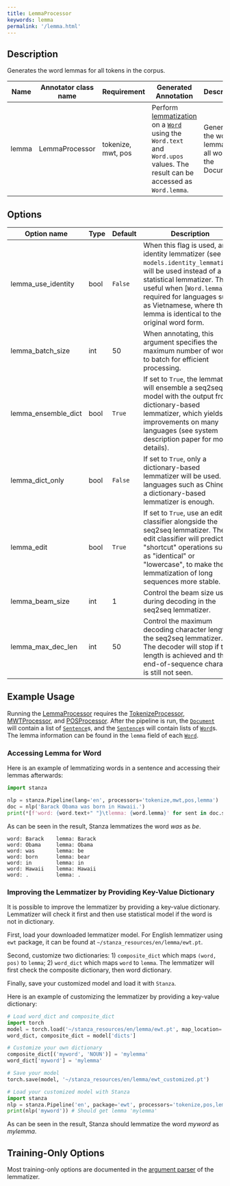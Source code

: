 ```yaml
---
title: LemmaProcessor
keywords: lemma
permalink: '/lemma.html'
---
```


## Description

Generates the word lemmas for all tokens in the corpus.

| Name | Annotator class name | Requirement | Generated Annotation | Description |
| --- | --- | --- | --- | --- |
| lemma | LemmaProcessor | tokenize, mwt, pos | Perform [lemmatization](https://en.wikipedia.org/wiki/Lemmatisation) on a [`Word`](data_objects.md#word) using the `Word.text` and `Word.upos` values. The result can be accessed as `Word.lemma`. | Generates the word lemmas for all words in the Document. |

## Options

| Option name | Type | Default | Description |
| --- | --- | --- | --- |
| lemma_use_identity | bool | `False` | When this flag is used, an identity lemmatizer (see `models.identity_lemmatizer`) will be used instead of a statistical lemmatizer. This is useful when [`Word.lemma`] is required for languages such as Vietnamese, where the lemma is identical to the original word form. |
| lemma_batch_size | int | 50 | When annotating, this argument specifies the maximum number of words to batch for efficient processing. |
| lemma_ensemble_dict | bool | `True` | If set to `True`, the lemmatizer will ensemble a seq2seq model with the output from a dictionary-based lemmatizer, which yields improvements on many languages (see system description paper for more details). |
| lemma_dict_only | bool | `False` | If set to `True`, only a dictionary-based lemmatizer will be used. For languages such as Chinese, a dictionary-based lemmatizer is enough. |
| lemma_edit | bool | `True` | If set to `True`, use an edit classifier alongside the seq2seq lemmatizer. The edit classifier will predict "shortcut" operations such as "identical" or "lowercase", to make the lemmatization of long sequences more stable. |
| lemma_beam_size | int | 1 | Control the beam size used during decoding in the seq2seq lemmatizer. |
| lemma_max_dec_len | int | 50 | Control the maximum decoding character length in the seq2seq lemmatizer. The decoder will stop if this length is achieved and the end-of-sequence character is still not seen. |

## Example Usage

Running the [LemmaProcessor](lemma.md) requires the [TokenizeProcessor](tokenize.md), [MWTProcessor](mwt.md), and [POSProcessor](pos.md).
After the pipeline is run, the [`Document`](data_objects.md#document) will contain a list of [`Sentence`](data_objects.md#sentence)s, and the [`Sentence`](data_objects.md#sentence)s will contain lists of [`Word`](data_objects.md#word)s.
The lemma information can be found in the `lemma` field of each [`Word`](data_objects.md#word).

### Accessing Lemma for Word

Here is an example of lemmatizing words in a sentence and accessing their lemmas afterwards:

```python
import stanza

nlp = stanza.Pipeline(lang='en', processors='tokenize,mwt,pos,lemma')
doc = nlp('Barack Obama was born in Hawaii.')
print(*[f'word: {word.text+" "}\tlemma: {word.lemma}' for sent in doc.sentences for word in sent.words], sep='\n')
```

As can be seen in the result, Stanza lemmatizes the word _was_ as _be_.

```
word: Barack    lemma: Barack
word: Obama     lemma: Obama
word: was       lemma: be
word: born      lemma: bear
word: in        lemma: in
word: Hawaii    lemma: Hawaii
word: .         lemma: .
```

### Improving the Lemmatizer by Providing Key-Value Dictionary

It is possible to improve the lemmatizer by providing a key-value dictionary. Lemmatizer will check it first and then use statistical model if the word is not in dictionary.

First, load your downloaded lemmatizer model. For English lemmatizer using `ewt` package, it can be found at `~/stanza_resources/en/lemma/ewt.pt`.

Second, customize two dictionaries: 1) `composite_dict` which maps `(word, pos)` to `lemma`; 2) `word_dict` which maps `word` to `lemma`. The lemmatizer will first check the composite dictionary, then word dictionary.

Finally, save your customized model and load it with `Stanza`.

Here is an example of customizing the lemmatizer by providing a key-value dictionary:

```python
# Load word_dict and composite_dict
import torch
model = torch.load('~/stanza_resources/en/lemma/ewt.pt', map_location='cpu')
word_dict, composite_dict = model['dicts']

# Customize your own dictionary
composite_dict[('myword', 'NOUN')] = 'mylemma'
word_dict['myword'] = 'mylemma'

# Save your model
torch.save(model, '~/stanza_resources/en/lemma/ewt_customized.pt')

# Load your customized model with Stanza
import stanza
nlp = stanza.Pipeline('en', package='ewt', processors='tokenize,pos,lemma', lemma_model_path='~/stanza_resources/en/lemma/ewt_customized.pt'
print(nlp('myword')) # Should get lemma 'mylemma'
```

As can be seen in the result, Stanza should lemmatize the word _myword_ as _mylemma_.

## Training-Only Options

Most training-only options are documented in the [argument parser](https://github.com/stanfordnlp/stanza/blob/master/stanza/models/lemmatizer.py#L22) of the lemmatizer.

